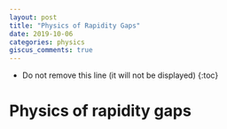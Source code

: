```yaml
---
layout: post
title: "Physics of Rapidity Gaps"
date: 2019-10-06
categories: physics
giscus_comments: true
---
```


- Do not remove this line (it will not be displayed)
  {:toc}

# Physics of rapidity gaps

[^ref1]: "_Rapidity gaps and jets as a new-physics signature in very-high-energy hadron-hadron collisions_",Physical review D, volume 47, number 1, 1 January 1993
